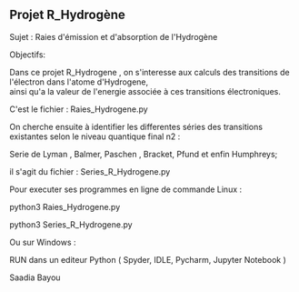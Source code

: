 

Projet R_Hydrogène
--------------------


Sujet : Raies d'émission et d'absorption de l'Hydrogène 


Objectifs: 


Dans ce projet R_Hydrogene , on s'interesse aux calculs des transitions de l'électron dans l'atome d'Hydrogene,  
ainsi qu'a la valeur de l'energie associée à ces transitions électroniques. 


C'est le fichier : Raies_Hydrogene.py



On cherche ensuite à identifier les differentes séries des transitions existantes selon le niveau quantique final n2 : 

Serie de Lyman , Balmer, Paschen , Bracket, Pfund et enfin Humphreys; 

il s'agit du fichier : Series_R_Hydrogene.py



Pour executer ses programmes en ligne de commande Linux :

python3 Raies_Hydrogene.py

python3 Series_R_Hydrogene.py



Ou sur Windows :

RUN dans un editeur Python ( Spyder, IDLE, Pycharm, Jupyter Notebook )





Saadia Bayou
